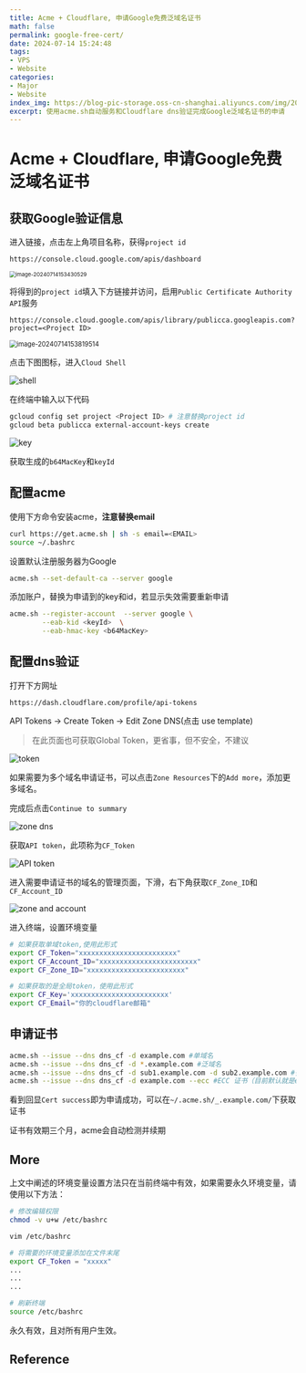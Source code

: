 ```yaml
---
title: Acme + Cloudflare, 申请Google免费泛域名证书
math: false
permalink: google-free-cert/
date: 2024-07-14 15:24:48
tags:
- VPS
- Website
categories:
- Major
- Website
index_img: https://blog-pic-storage.oss-cn-shanghai.aliyuncs.com/img/202407141531852.png
excerpt: 使用acme.sh自动服务和Cloudflare dns验证完成Google泛域名证书的申请
---
```


# Acme + Cloudflare, 申请Google免费泛域名证书

## 获取Google验证信息

进入链接，点击左上角项目名称，获得`project id`

```
https://console.cloud.google.com/apis/dashboard
```

<img src="https://blog-pic-storage.oss-cn-shanghai.aliyuncs.com/img/202407141534696.png" alt="image-20240714153430529" style="zoom: 67%;" />

将得到的`project id`填入下方链接并访问，启用`Public Certificate Authority API`服务

```
https://console.cloud.google.com/apis/library/publicca.googleapis.com?project=<Project ID>
```

<img src="https://blog-pic-storage.oss-cn-shanghai.aliyuncs.com/img/202407141538598.png" alt="image-20240714153819514" style="zoom:80%;" />

点击下图图标，进入`Cloud Shell`

![shell](https://blog-pic-storage.oss-cn-shanghai.aliyuncs.com/img/202407141540879.png)

在终端中输入以下代码

```bash
gcloud config set project <Project ID> # 注意替换project id
gcloud beta publicca external-account-keys create
```

![key](https://blog-pic-storage.oss-cn-shanghai.aliyuncs.com/img/202407141545043.png)

获取生成的`b64MacKey`和`keyId`

## 配置acme

使用下方命令安装acme，**注意替换email**

```bash
curl https://get.acme.sh | sh -s email=<EMAIL> 
source ~/.bashrc
```

设置默认注册服务器为Google

```bash
acme.sh --set-default-ca --server google
```

添加账户，替换为申请到的key和id，若显示失效需要重新申请

```bash
acme.sh --register-account  --server google \
        --eab-kid <keyId>  \
        --eab-hmac-key <b64MacKey>
```

## 配置dns验证

打开下方网址

```
https://dash.cloudflare.com/profile/api-tokens
```

API Tokens -> Create Token -> Edit Zone DNS(点击 use template)

> 在此页面也可获取Global Token，更省事，但不安全，不建议

![token](https://blog-pic-storage.oss-cn-shanghai.aliyuncs.com/img/202407141556594.png)

如果需要为多个域名申请证书，可以点击`Zone Resources`下的`Add more`，添加更多域名。

完成后点击`Continue to summary`

![zone dns](https://blog-pic-storage.oss-cn-shanghai.aliyuncs.com/img/202407141558885.png)

获取`API token`，此项称为`CF_Token`

![API token](https://blog-pic-storage.oss-cn-shanghai.aliyuncs.com/img/202407141600664.png)

进入需要申请证书的域名的管理页面，下滑，右下角获取`CF_Zone_ID`和`CF_Account_ID`

![zone and account](https://blog-pic-storage.oss-cn-shanghai.aliyuncs.com/img/202407141603723.png)

进入终端，设置环境变量

```bash
# 如果获取单域token,使用此形式
export CF_Token="xxxxxxxxxxxxxxxxxxxxxxxx"
export CF_Account_ID="xxxxxxxxxxxxxxxxxxxxxxxx"
export CF_Zone_ID="xxxxxxxxxxxxxxxxxxxxxxxx"

# 如果获取的是全局token，使用此形式
export CF_Key='xxxxxxxxxxxxxxxxxxxxxxxx'
export CF_Email="你的cloudflare邮箱"
```

## 申请证书

```bash
acme.sh --issue --dns dns_cf -d example.com #单域名
acme.sh --issue --dns dns_cf -d *.example.com #泛域名
acme.sh --issue --dns dns_cf -d sub1.example.com -d sub2.example.com #多域名
acme.sh --issue --dns dns_cf -d example.com --ecc #ECC 证书（目前默认就是ecc证书）
```

看到回显`Cert success`即为申请成功，可以在`~/.acme.sh/_.example.com/`下获取证书

证书有效期三个月，acme会自动检测并续期

## More

上文中阐述的环境变量设置方法只在当前终端中有效，如果需要永久环境变量，请使用以下方法：

```bash
# 修改编辑权限
chmod -v u+w /etc/bashrc

vim /etc/bashrc

# 将需要的环境变量添加在文件末尾
export CF_Token = "xxxxx"
...
...
...

# 刷新终端
source /etc/bashrc
```

永久有效，且对所有用户生效。

## Reference

[^1]:[acmesh-official/acme.sh Wik](https://github.com/acmesh-official/acme.sh/wiki)
[^2]:[Automate Public Certificate Lifecycle Management via ACME Client API](https://cloud.google.com/blog/products/identity-security/automate-public-certificate-lifecycle-management-via--acme-client-api)
[^3]:[使用 ACME.SH 申请 Google CA SSL 证书](https://www.cestlavie.moe/posts/acme-gts-ssl/#fnref:1)
[^4]:[使用 ACME 申请 Google CA SSL 证书](https://blog.iyume.top/other/155.html)
[^5]:[使用 acme.sh 配置自动续签 SSL 证书](https://u.sb/acme-sh-ssl/)
